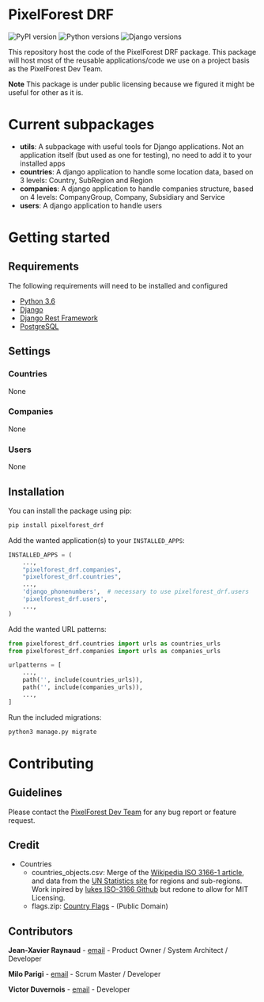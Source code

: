 PixelForest DRF
===============

![PyPI version](https://badge.fury.io/py/pixelforest-drf.svg)
![Python versions](https://img.shields.io/pypi/pyversions/pixelforest-drf.svg)
![Django versions](https://img.shields.io/pypi/djversions/pixelforest-drf.svg?colorB=44b78b)

This repository host the code of the PixelForest DRF package.
This package will host most of the reusable applications/code we use on a project basis as the PixelForest Dev Team.

**Note** This package is under public licensing because we figured it might be useful for other as it is.

Current subpackages
====================
- **utils**: A subpackage with useful tools for Django applications. Not an application itself (but used as one for testing), no need to add it to your installed apps
- **countries**: A django application to handle some location data, based on 3 levels: Country, SubRegion and Region
- **companies**: A django application to handle companies structure, based on 4 levels: CompanyGroup, Company, Subsidiary and Service
- **users**: A django application to handle users

Getting started
===============

Requirements
------------

The following requirements will need to be installed and configured

- [Python 3.6](https://www.python.org/downloads/release/python-360/)
- [Django](https://www.djangoproject.com/)
- [Django Rest Framework](https://www.django-rest-framework.org/)
- [PostgreSQL](https://www.postgresql.org)

Settings
--------

### Countries
None

### Companies
None

### Users
None

Installation
------------

You can install the package using pip:
```bash
pip install pixelforest_drf
```

Add the wanted application(s) to your `INSTALLED_APPS`:
```python
INSTALLED_APPS = (
    ...,
    "pixelforest_drf.companies",
    "pixelforest_drf.countries",
    ...,
    'django_phonenumbers',  # necessary to use pixelforest_drf.users
    'pixelforest_drf.users',
    ...,
)
```

Add the wanted URL patterns:
```python
from pixelforest_drf.countries import urls as countries_urls
from pixelforest_drf.companies import urls as companies_urls

urlpatterns = [
    ...,
    path('', include(countries_urls)),
    path('', include(companies_urls)),
    ...,
]
```

Run the included migrations:
```bash
python3 manage.py migrate
```

Contributing
============

Guidelines
----------
Please contact the [PixelForest Dev Team](mailto:devteam@pixelforest.io) for any bug report or feature request.

Credit
------

- Countries
    - countries_objects.csv: Merge of the [Wikipedia ISO 3166-1 article](http://en.wikipedia.org/wiki/ISO_3166-1#Officially_assigned_code_elements), and data from the [UN Statistics site](https://unstats.un.org/unsd/methodology/m49/overview) for regions and sub-regions.
    Work inpired by [lukes ISO-3166 Github](https://github.com/lukes/ISO-3166-Countries-with-Regional-Codes) but redone to allow for MIT Licensing.
    - flags.zip: [Country Flags](https://github.com/hjnilsson/country-flags) - (Public Domain)

Contributors
------------

**Jean-Xavier Raynaud** - [email](mailto:jx@pixelforest.io) - Product Owner / System Architect / Developer

**Milo Parigi** - [email](mailto:milo@pixelforest.io) - Scrum Master / Developer

**Victor Duvernois** - [email](mailto:victornithorynque@pixelforest.io ) -  Developer
